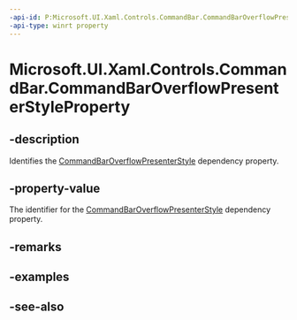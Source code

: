```yaml
---
-api-id: P:Microsoft.UI.Xaml.Controls.CommandBar.CommandBarOverflowPresenterStyleProperty
-api-type: winrt property
---
```


<!-- Property syntax
public Windows.UI.Xaml.DependencyProperty CommandBarOverflowPresenterStyleProperty { get; }
-->

# Microsoft.UI.Xaml.Controls.CommandBar.CommandBarOverflowPresenterStyleProperty

## -description
Identifies the [CommandBarOverflowPresenterStyle](commandbar_commandbaroverflowpresenterstyle.md) dependency property.

## -property-value
The identifier for the [CommandBarOverflowPresenterStyle](commandbar_commandbaroverflowpresenterstyle.md) dependency property.

## -remarks

## -examples

## -see-also
